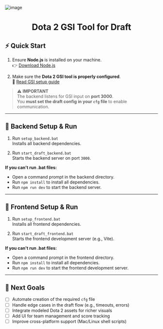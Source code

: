   ![image](https://github.com/user-attachments/assets/5a20407b-3053-4e18-bb5a-0c623ea7afa3)

<h1 align="center">Dota 2 GSI Tool for Draft</h1>

## ⚡ Quick Start

1. Ensure **Node.js** is installed on your machine.  
   👉 [Download Node.js](https://nodejs.org/en/download)

2. Make sure the **Dota 2 GSI tool is properly configured**.  
   📖 [Read GSI setup guide](https://auo.nu/posts/game-state-integration-intro)

> ⚠️ **IMPORTANT**  
> The backend listens for GSI input on **port 3000**.  
> You **must set the draft config in your `cfg` file** to enable communication.

---

## 🧩 Backend Setup & Run

1. Run `setup_backend.bat`  
   Installs all backend dependencies.

2. Run `start_draft_backend.bat`  
   Starts the backend server on port `3000`.

**If you can't run .bat files:**

- Open a command prompt in the backend directory.
- Run `npm install` to install all dependencies.
- Run `npm run dev` to start the backend server.

---

## 🎨 Frontend Setup & Run

1. Run `setup_frontend.bat`  
   Installs all frontend dependencies.

2. Run `start_draft_frontend.bat`  
   Starts the frontend development server (e.g., Vite).

**If you can't run .bat files:**

- Open a command prompt in the frontend directory.
- Run `npm install` to install all dependencies.
- Run `npm run dev` to start the frontend development server.

---

## 🧭 Next Goals

- [ ] Automate creation of the required `cfg` file
- [ ] Handle edge cases in the draft flow (e.g., timeouts, errors)
- [ ] Integrate modeled Dota 2 assets for richer visuals
- [ ] Add UI for team management and score tracking
- [ ] Improve cross-platform support (Mac/Linux shell scripts)
